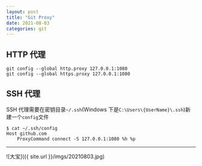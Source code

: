```yaml
---
layout: post
title: "Git Proxy"
date: 2021-08-03
categories: git
---
```


## HTTP 代理

```shell
git config --global http.proxy 127.0.0.1:1080
git config --global https.proxy 127.0.0.1:1080
```

## SSH 代理

SSH 代理需要在密钥目录`~/.ssh`(Windows 下是`C:\Users\{UserName}\.ssh`)新建一个`config`文件

```shell
$ cat ~/.ssh/config
Host github.com
    ProxyCommand connect -S 127.0.0.1:1080 %h %p
```

---

![大宝]({{ site.url }}/imgs/20210803.jpg)
